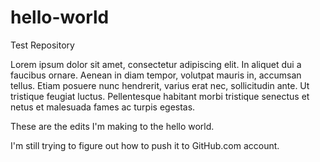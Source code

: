 # hello-world
Test Repository


 Lorem ipsum dolor sit amet, consectetur adipiscing elit. In aliquet dui a faucibus ornare. Aenean in diam tempor, volutpat mauris in, accumsan tellus. Etiam posuere nunc hendrerit, varius erat nec, sollicitudin ante. Ut tristique feugiat luctus. Pellentesque habitant morbi tristique senectus et netus et malesuada fames ac turpis egestas. 
 
These are the edits I'm making to the hello world.

I'm still trying to figure out how to push it to GitHub.com account.